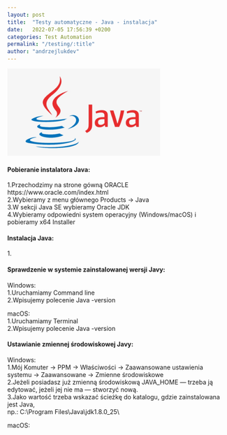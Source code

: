 ```yaml
---
layout: post
title:  "Testy automatyczne - Java - instalacja"
date:   2022-07-05 17:56:39 +0200
categories: Test Automation
permalink: "/testing/:title"
author: "andrzejlukdev"
---
```

<img src="/images/img_setup_java.png" width="350" height="200" alt="java">

<h4>Pobieranie instalatora Java:</h4>
1.Przechodzimy na strone gówną ORACLE https://www.oracle.com/index.html<br>
2.Wybieramy z menu głównego Products -> Java<br>
3.W sekcji Java SE wybieramy Oracle JDK<br>
4.Wybieramy odpowiedni system operacyjny (Windows/macOS) i pobieramy x64 Installer<br>

<h4>Instalacja Java:</h4>
1.<br>

<h4>Sprawdzenie w systemie zainstalowanej wersji Javy:</h4>
Windows:<br>
1.Uruchamiamy Command line<br>
2.Wpisujemy polecenie Java -version<br>

macOS:<br>
1.Uruchamiamy Terminal<br>
2.Wpisujemy polecenie Java -version<br>

<h4>Ustawianie zmiennej środowiskowej Javy:</h4>
Windows:<br>
1.Mój Komuter -> PPM -> Właściwości -> Zaawansowane ustawienia systemu -> Zaawansowane -> Zmienne środowiskowe<br>
2.Jeżeli posiadasz już zmienną środowiskową JAVA_HOME — trzeba ją edytować, jeżeli jej nie ma — stworzyć nową.<br>
3.Jako wartość trzeba wskazać ścieżkę do katalogu, gdzie zainstalowana jest Java, <br>
np.: C:\Program Files\Java\jdk1.8.0_25\<br>

macOS:<br>

